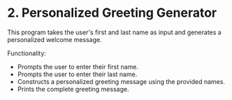 # 2. Personalized Greeting Generator

This program takes the user's first and last name as input and generates a personalized welcome message.

Functionality:
* Prompts the user to enter their first name.
* Prompts the user to enter their last name.
* Constructs a personalized greeting message using the provided names.
* Prints the complete greeting message.


